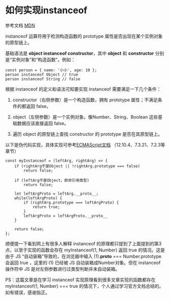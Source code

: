 # 如何实现instanceof
参考文档 [MDN](https://developer.mozilla.org/zh-cn/docs/web/javascript/reference/operators/instanceof)

instanceof 运算符用于检测构造函数的 prototype 属性是否出现在某个实例对象的原型链上。

基础语法是 **object instanceof constructor**，其中 **object** 和 **constructor** 分别是“实例对象”和“构造函数”。例如：
```
const person = { name: '小小', age: 10 };
person instanceof Object // true
person instanceof String // false
```
根据 instanceof 的定义和语法可知要实现 instanceof 需要满足一下几个条件：

1. constructor（右侧参数）是一个构造函数，拥有 prototype 属性；不满足条件的都返回 false。

2. object（左侧参数）是一个实例对象。像Number、String、Boolean 这些基础数据应该直接返回 false。

3. 遍历 object 的原型链上查找 constructor 的 prototype 是否在其原型链上。

以下是伪代码实现，具体实现可参考[ECMAScript文档](https://www.ecma-international.org/wp-content/uploads/ECMA-262.pdf) （12.10.4、7.3.21、7.2.3等章节）
```
const myInstanceof = (leftArg, rightArg) => {
    if (rightArg不是Object || !rightArg.prototype === false)
    	return false;

    if (leftArg不是Object，即非引用类型)
    	return false;
        
    let leftArgProto = leftArg.__proto__;
    while(leftArgProto) {
    	if (rightArg.prototype === leftArgProto) {
        	return true;
        }
        leftArgProto = leftArgProto.__proto__
    }
    
    return false;
};
```
顺便提一下看到网上有很多人解释 instanceof 的原理都只提到了上面提到的第3点，以至于实现的函数会存在 myInstanceof(1, Number) 返回 true 的情况。这是由于 JS “自动装箱”导致的，在浏览器中输入 (1).__proto__ === Number.prototype 会返回 true ，这里的 (1) 已经被 JS 自动装箱成Number对象。但在 instanceof 操作符中 JS 是对左侧参数进行过类型判断并未自动装箱。

PS：这篇文章是在学习 instanceof 实现原理看到很多文章实现的函数都存在 myInstanceof(1, Number) === true 的情况下，个人通过学习官方文档总结的。如有错误，感谢指正。

